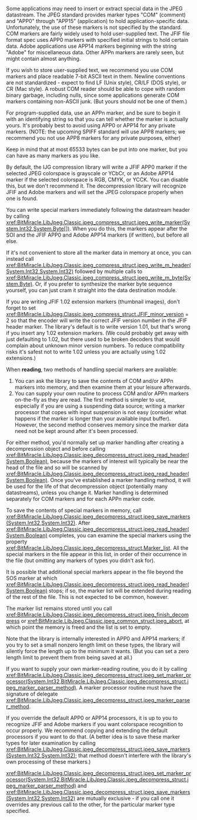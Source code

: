 Some applications may need to insert or extract special data in the JPEG datastream. The JPEG standard provides marker types "COM" (comment) and "APP0" through "APP15" (application) to hold application-specific data. Unfortunately, the use of these markers is not specified by the standard. COM markers are fairly widely used to hold user-supplied text. The JFIF file format spec uses APP0 markers with specified initial strings to hold certain data. Adobe applications use APP14 markers beginning with the string "Adobe" for miscellaneous data. Other APPn markers are rarely seen, but might contain almost anything. 

If you wish to store user-supplied text, we recommend you use COM markers and place readable 7-bit ASCII text in them. Newline conventions are not standardized - expect to find LF (Unix style), CR/LF (DOS style), or CR (Mac style). A robust COM reader should be able to cope with random binary garbage, including nulls, since some applications generate COM markers containing non-ASCII junk. (But yours should not be one of them.) 

For program-supplied data, use an APPn marker, and be sure to begin it with an identifying string so that you can tell whether the marker is actually yours. It's probably best to avoid using APP0 or APP14 for any private markers. (NOTE: the upcoming SPIFF standard will use APP8 markers; we recommend you not use APP8 markers for any private purposes, either) 

Keep in mind that at most 65533 bytes can be put into one marker, but you can have as many markers as you like. 

By default, the IJG compression library will write a JFIF APP0 marker if the selected JPEG colorspace is grayscale or YCbCr, or an Adobe APP14 marker if the selected colorspace is RGB, CMYK, or YCCK. You can disable this, but we don't recommend it. The decompression library will recognize JFIF and Adobe markers and will set the JPEG colorspace properly when one is found. 

You can write special markers immediately following the datastream header by calling <xref:BitMiracle.LibJpeg.Classic.jpeg_compress_struct.jpeg_write_marker(System.Int32,System.Byte[])>. When you do this, the markers appear after the SOI and the JFIF APP0 and Adobe APP14 markers (if written), but before all else.

If it's not convenient to store all the marker data in memory at once, you can instead call <xref:BitMiracle.LibJpeg.Classic.jpeg_compress_struct.jpeg_write_m_header(System.Int32,System.Int32)> followed by multiple calls to <xref:BitMiracle.LibJpeg.Classic.jpeg_compress_struct.jpeg_write_m_byte(System.Byte)>. Or, if you prefer to synthesize the marker byte sequence yourself, you can just cram it straight into the data destination module. 

If you are writing JFIF 1.02 extension markers (thumbnail images), don't forget to set <xref:BitMiracle.LibJpeg.Classic.jpeg_compress_struct.JFIF_minor_version> = 2 so that the encoder will write the correct JFIF version number in the JFIF header marker. The library's default is to write version 1.01, but that's wrong if you insert any 1.02 extension markers. (We could probably get away with just defaulting to 1.02, but there used to be broken decoders that would complain about unknown minor version numbers. To reduce compatibility risks it's safest not to write 1.02 unless you are actually using 1.02 extensions.) 

When **reading**, two methods of handling special markers are available:

1. You can ask the library to save the contents of COM and/or APPn markers into memory, and then examine them at your leisure afterwards. 
2. You can supply your own routine to process COM and/or APPn markers on-the-fly as they are read. The first method is simpler to use, especially if you are using a suspending data source; writing a marker processor that copes with input suspension is not easy (consider what happens if the marker is longer than your available input buffer). However, the second method conserves memory since the marker data need not be kept around after it's been processed. 

For either method, you'd normally set up marker handling after creating a decompression object and before calling <xref:BitMiracle.LibJpeg.Classic.jpeg_decompress_struct.jpeg_read_header(System.Boolean)>, because the markers of interest will typically be near the head of the file and so will be scanned by <xref:BitMiracle.LibJpeg.Classic.jpeg_decompress_struct.jpeg_read_header(System.Boolean)>. Once you've established a marker handling method, it will be used for the life of that decompression object (potentially many datastreams), unless you change it. Marker handling is determined separately for COM markers and for each APPn marker code. 

To save the contents of special markers in memory, call <xref:BitMiracle.LibJpeg.Classic.jpeg_decompress_struct.jpeg_save_markers(System.Int32,System.Int32)>. After <xref:BitMiracle.LibJpeg.Classic.jpeg_decompress_struct.jpeg_read_header(System.Boolean)> completes, you can examine the special markers using the property <xref:BitMiracle.LibJpeg.Classic.jpeg_decompress_struct.Marker_list>. All the special markers in the file appear in this list, in order of their occurrence in the file (but omitting any markers of types you didn't ask for). 

It is possible that additional special markers appear in the file beyond the SOS marker at which <xref:BitMiracle.LibJpeg.Classic.jpeg_decompress_struct.jpeg_read_header(System.Boolean)> stops; if so, the marker list will be extended during reading of the rest of the file. This is not expected to be common, however. 

The marker list remains stored until you call <xref:BitMiracle.LibJpeg.Classic.jpeg_decompress_struct.jpeg_finish_decompress> or <xref:BitMiracle.LibJpeg.Classic.jpeg_common_struct.jpeg_abort>, at which point the memory is freed and the list is set to empty. 

Note that the library is internally interested in APP0 and APP14 markers; if you try to set a small nonzero length limit on these types, the library will silently force the length up to the minimum it wants. (But you can set a zero length limit to prevent them from being saved at all.) 

If you want to supply your own marker-reading routine, you do it by calling <xref:BitMiracle.LibJpeg.Classic.jpeg_decompress_struct.jpeg_set_marker_processor(System.Int32,BitMiracle.LibJpeg.Classic.jpeg_decompress_struct.jpeg_marker_parser_method)>. A marker processor routine must have the signature of delegate <xref:BitMiracle.LibJpeg.Classic.jpeg_decompress_struct.jpeg_marker_parser_method>. 

If you override the default APP0 or APP14 processors, it is up to you to recognize JFIF and Adobe markers if you want colorspace recognition to occur properly. We recommend copying and extending the default processors if you want to do that. (A better idea is to save these marker types for later examination by calling <xref:BitMiracle.LibJpeg.Classic.jpeg_decompress_struct.jpeg_save_markers(System.Int32,System.Int32)>; that method doesn't interfere with the library's own processing of these markers.) 

<xref:BitMiracle.LibJpeg.Classic.jpeg_decompress_struct.jpeg_set_marker_processor(System.Int32,BitMiracle.LibJpeg.Classic.jpeg_decompress_struct.jpeg_marker_parser_method)> and <xref:BitMiracle.LibJpeg.Classic.jpeg_decompress_struct.jpeg_save_markers(System.Int32,System.Int32)> are mutually exclusive - if you call one it overrides any previous call to the other, for the particular marker type specified. 
